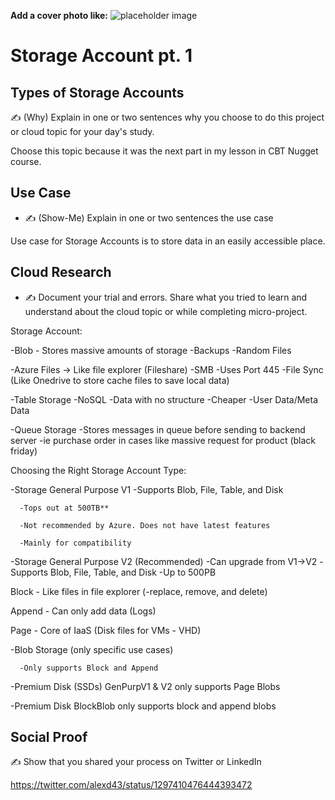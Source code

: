 <!-- This template removes the micro tutorial for a quicker post and removes images for a full template check out the 000-DAY-ARTICLE-LONG-TEMPLATE.MD-->

**Add a cover photo like:**
![placeholder image](https://via.placeholder.com/1200x600)

# Storage Account pt. 1

## Types of Storage Accounts

✍️ (Why) Explain in one or two sentences why you choose to do this project or cloud topic for your day's study.

Choose this topic because it was the next part in my lesson in CBT Nugget course.

## Use Case

- ✍️ (Show-Me) Explain in one or two sentences the use case

Use case for Storage Accounts is to store data in an easily accessible place.

## Cloud Research

- ✍️ Document your trial and errors. Share what you tried to learn and understand about the cloud topic or while completing micro-project.

Storage Account:

  -Blob - Stores massive amounts of storage
      -Backups
      -Random Files
      
  -Azure Files -> Like file explorer (Fileshare)
      -SMB
      -Uses Port 445
      -File Sync (Like Onedrive to store cache files to save local data)
      
  -Table Storage
      -NoSQL
        -Data with no structure
        -Cheaper
        -User Data/Meta Data
        
  -Queue Storage
      -Stores messages in queue before sending to backend server
        -ie purchase order in cases like massive request for product (black friday)
        
        
        
Choosing the Right Storage Account Type:

  -Storage General Purpose V1
      -Supports Blob, File, Table, and Disk
      
      -Tops out at 500TB**
      
      -Not recommended by Azure. Does not have latest features
      
      -Mainly for compatibility
      
  -Storage General Purpose V2 (Recommended)
      -Can upgrade from V1->V2
      -Supports Blob, File, Table, and Disk
      -Up to 500PB
      
Block - Like files in file explorer (-replace, remove, and delete)

Append - Can only add data (Logs)

Page - Core of IaaS (Disk files for VMs - VHD)
      
  -Blob Storage (only specific use cases)
  
      -Only supports Block and Append
      
  -Premium Disk (SSDs) GenPurpV1 & V2 only supports Page Blobs
  
  -Premium Disk BlockBlob only supports block and append blobs

## Social Proof

✍️ Show that you shared your process on Twitter or LinkedIn

https://twitter.com/alexd43/status/1297410476444393472
